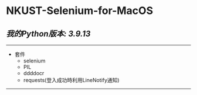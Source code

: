 # NKUST-Selenium-for-MacOS
## _我的Python版本: 3.9.13_
---
* 套件
  * selenium
  * PIL
  * ddddocr
  * requests(登入成功時利用LineNotify通知)
---


